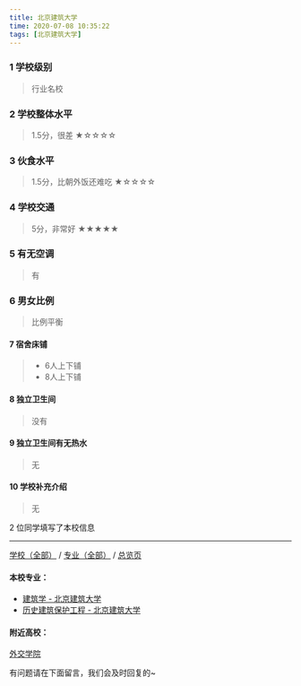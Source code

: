 ```yaml
---
title: 北京建筑大学
time: 2020-07-08 10:35:22
tags: [北京建筑大学]
---
```

### 1 学校级别
> 行业名校


### 2 学校整体水平
> 1.5分，很差
★☆☆☆☆


### 3 伙食水平
>  1.5分，比朝外饭还难吃
★☆☆☆☆


### 4 学校交通
> 5分，非常好
★★★★★


### 5 有无空调
> 有


### 6 男女比例
> 比例平衡


#### 7 宿舍床铺
> - 6人上下铺
> - 8人上下铺
 

#### 8 独立卫生间
> 没有


#### 9 独立卫生间有无热水
> 无


#### 10 学校补充介绍
> 无

2 位同学填写了本校信息
***
[学校（全部）](https://univgo.github.io/2020/07/08/3efa6bcca419) / [专业（全部）](https://univgo.github.io/2020/07/08/2d4c6d3552c2) / [总览页](https://univgo.github.io/2020/07/08/445daeb4fa00)
#### 本校专业：
- [建筑学 - 北京建筑大学](https://univgo.github.io/2020/07/08/41ec2a97fb2d)
- [历史建筑保护工程 - 北京建筑大学](https://univgo.github.io/2020/07/08/8100a59a58ed)


#### 附近高校：
[外交学院](https://univgo.github.io/2020/07/08/846e04dcadb2)



有问题请在下面留言，我们会及时回复的~
